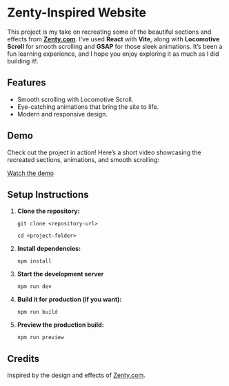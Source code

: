 # Zenty-Inspired Website

This project is my take on recreating some of the beautiful sections and effects from **[Zenty.com](https://www.zenty.com)**. I’ve used **React** with **Vite**, along with **Locomotive Scroll** for smooth scrolling and **GSAP** for those sleek animations. It’s been a fun learning experience, and I hope you enjoy exploring it as much as I did building it!.

## Features

-   Smooth scrolling with Locomotive Scroll.
-   Eye-catching animations that bring the site to life.
-   Modern and responsive design.

## Demo

Check out the project in action! Here’s a short video showcasing the recreated sections, animations, and smooth scrolling:
 
[Watch the demo](https://drive.google.com/file/d/1K_djfCEEb-WIrVuJJVUl9-ZC-RJXElu-/view?usp=sharing)

## Setup Instructions

1.  **Clone the repository:**

    `git clone <repository-url>  `
    
    `cd <project-folder>` 
    
2.  **Install dependencies:**

    `npm install` 
    
3.  **Start the development server**

    `npm run dev` 
    
4.  **Build it for production (if you want):**

    `npm run build` 
    
5.  **Preview the production build:**

    `npm run preview` 
    

## Credits

Inspired by the design and effects of [Zenty.com](https://www.zenty.com).